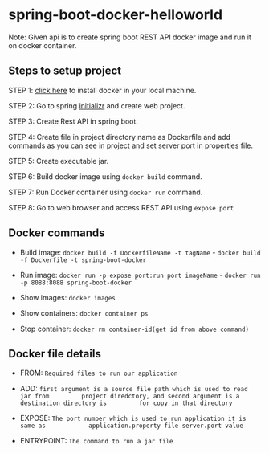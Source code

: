 # spring-boot-docker-helloworld

Note: Given api is to create spring boot REST API docker image and run it on docker container.

## Steps to setup project

STEP 1: [click here](https://docs.docker.com/docker-for-windows/install/) to install docker in your local machine.

STEP 2: Go to spring [initializr](https://start.spring.io/) and create web project.

STEP 3: Create Rest API in spring boot.

STEP 4: Create file in project directory name as Dockerfile and add commands as you can see in project and set server port in properties file.

STEP 5: Create executable jar.

STEP 6: Build docker image using `docker build` command.

STEP 7: Run Docker container using `docker run` command.

STEP 8: Go to web browser and access REST API using `expose port`

## Docker commands

- Build image: 
    `docker build -f DockerfileName -t tagName` - 
    `docker build -f Dockerfile -t spring-boot-docker`

- Run image:
    `docker run -p expose port:run port imageName` - 
    `docker run -p 8088:8088 spring-boot-docker`

- Show images: `docker images`

- Show containers: `docker container ps`

- Stop container: `docker rm container-id(get id from above command)`

## Docker file details

- FROM: `Required files to run our application`

- ADD: `first argument is a source file path which is used to read jar from         project diredctory, and second argument is a destination directory is         for copy in that directory`

- EXPOSE: `The port number which is used to run application it is same as            application.property file server.port value`

- ENTRYPOINT: `The command to run a jar file`
